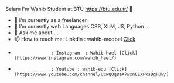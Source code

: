 Selam I'm Wahib Student at BTÜ https://btu.edu.tr/ 👋

- 🔭 I’m currently as a freelancer
- 🌱 I’m currently web Languages CSS, XLM, JS, Python  ...
- 💬 Ask me about ...
- 📫 How to reach me: Linkdin : wahib-moqbel [Click](https://www.linkedin.com/in/wahib-moqbel-b5b7241ba)
-                   : İnstagram  : Wahib-hael [Click](https://www.instagram.com/wahib_hael/)
-                   : Youtube : wahib-edu [Click](https://www.youtube.com/channel/UCwQOq8aX7wxnCEXFksDgFDw/)


